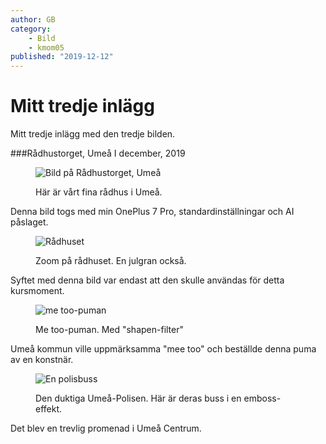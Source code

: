 ```yaml
---
author: GB
category:
    - Bild
    - kmom05
published: "2019-12-12"
---
```

Mitt tredje inlägg
==================================

Mitt tredje inlägg med den tredje bilden.

<!--more-->

###Rådhustorget, Umeå
I december, 2019


<figure class="figure">
    <img src="image/radhustorget.jpg&q=50" alt="Bild på Rådhustorget, Umeå">
    <figcaption>
        <p>Här är vårt fina rådhus i Umeå.</p>
    </figcaption>
</figure>
Denna bild togs med min OnePlus 7 Pro, standardinställningar och AI påslaget.
<figure class="figure center">
    <img src="image/radhustorget.jpg&q=100&width=500&crop-to-fit&area=32,33,35,25" alt="Rådhuset">
    <figcaption>
        <p>Zoom på rådhuset. En julgran också.</p>
    </figcaption>

</figure>
Syftet med denna bild var endast att den skulle användas för detta kursmoment.

<figure class="figure right w33">
 <img src="image/radhustorget.jpg&sharpen&q=100&h=300&crop-to-fit&area=50,65,35,25" alt="me too-puman">
 <figcaption>
     <p>Me too-puman. Med "shapen-filter"</p>
 </figcaption>
</figure>
Umeå kommun ville uppmärksamma "mee too" och beställde denna puma av en konstnär.


<figure class="figure center">
  <img src="image/radhustorget.jpg&f=emboss&q=100&h=300&crop-to-fit&area=58,14,35,72" alt="En polisbuss">
  <figcaption>
      <p>Den duktiga Umeå-Polisen. Här är deras buss i en emboss-effekt.</p>
  </figcaption>
</figure>

Det blev en trevlig promenad i Umeå Centrum.
